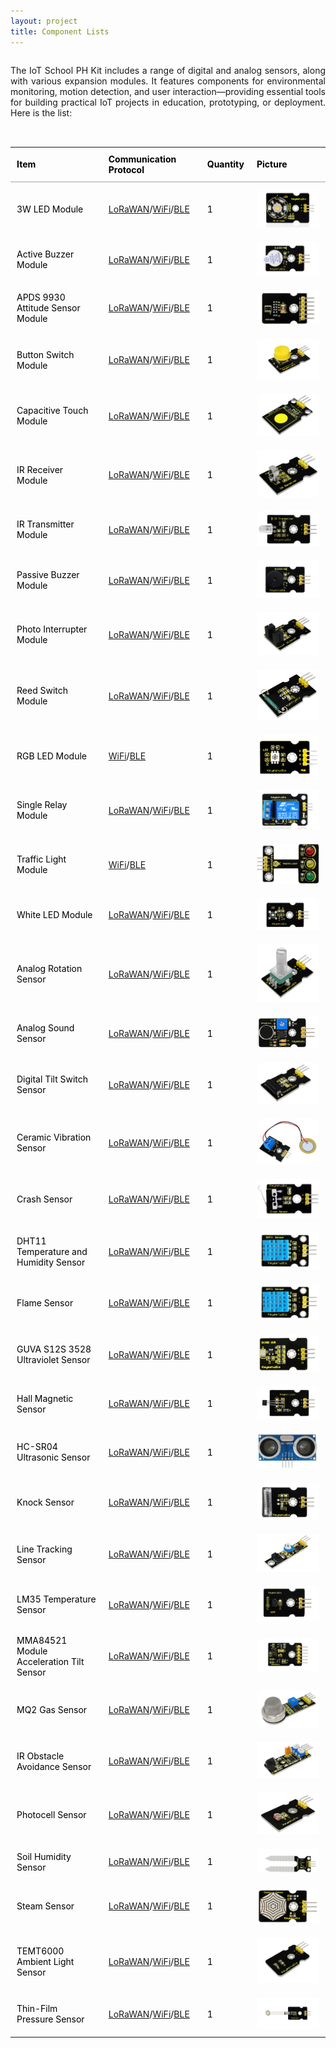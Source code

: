 ```yaml
---
layout: project
title: Component Lists
---
```


<p style="text-align:justify;display:inline-block;margin-bottom:2rem;">
  The IoT School PH Kit includes a range of digital and analog sensors, along with various expansion modules. It features components for environmental monitoring, motion detection, and user interaction—providing essential tools for building practical IoT projects in education, prototyping, or deployment. Here is the list:
</p>

<table style="width: 100%; border-collapse: collapse; margin-bottom: 2rem; color: Black;">
  <thead>
    <tr>
      <th style="text-align: left; padding: 10px; border-bottom: 2px solid #ccc;">Item</th>
      <th style="text-align: left; padding: 10px; border-bottom: 2px solid #ccc;">Communication Protocol</th>
      <th style="text-align: left; padding: 10px; border-bottom: 2px solid #ccc;">Quantity</th>
      <th style="text-align: left; padding: 10px; border-bottom: 2px solid #ccc;">Picture</th>
    </tr>
  </thead>
  <tbody>
    <tr>
      <td style="text-align:justify;padding: 10px;">3W LED Module</td>
      <td style="text-align:justify;padding: 10px;"><a href="\docs\projects\Basic\Lorfi-L\Modules\3W_LED_Module.html">LoRaWAN</a>/<a href="\docs\projects\Basic\Lorfi-WB\Modules\3W-LED-Module.html">WiFi</a>/<a href="\docs\projects\Basic\Lorfi-WB\Modules\3W_LED_Module.html">BLE</a></td>
      <td style="text-align:justify;padding: 10px;">1</td>
      <td style="text-align:justify;padding: 10px;"><img src="\assets\Images\LORFI_Components\Components\3W_LED_MODULE.webp" style="max-width: 100px;"></td>
    </tr>
    <tr>
      <td style="padding: 10px;">Active Buzzer Module</td>
      <td style="text-align:justify;padding: 10px;"><a href="\docs\projects\Basic\Lorfi-L\Modules\Active_Buzzer.html">LoRaWAN</a>/<a href="\docs\projects\Basic\Lorfi-WB\Modules\Active_Buzzer.html">WiFi</a>/<a href="\docs\projects\Basic\Lorfi-WB\Modules\Active_Buzzer.html">BLE</a></td>
      <td style="text-align:justify;padding: 10px;">1</td>
      <td style="text-align:justify;padding: 10px;"><img src="\assets\Images\LORFI_Components\Components\Active_Buzzer_Module.webp" style="max-width: 100px;"></td>
    </tr>
    <tr>
      <td style="padding: 10px;">APDS 9930 Attitude Sensor Module</td>
      <td style="text-align:justify;padding: 10px;"><a href="\docs\projects\Basic\Lorfi-L\Modules\APDS_9930_Attitude_Sensor_Module.html">LoRaWAN</a>/<a href="\docs\projects\Basic\Lorfi-WB\Modules\APDS_9930_Attitude_Sensor_Module.html">WiFi</a>/<a href="\docs\projects\Basic\Lorfi-WB\Modules\APDS_9930_Attitude_Sensor_Module.html">BLE</a></td>
      <td style="text-align:justify;padding: 10px;">1</td>
      <td style="text-align:justify;padding: 10px;"><img src="\assets\Images\LORFI_Components\Components\Attitude_Sensor.webp" style="max-width: 100px;"></td>
    </tr>
    <tr>
      <td style="padding: 10px;">Button Switch Module</td>
      <td style="text-align:justify;padding: 10px;"><a href="\docs\projects\Basic\Lorfi-L\Modules\Button_Switch_Module.html">LoRaWAN</a>/<a href="\docs\projects\Basic\Lorfi-WB\Modules\Button_Switch_Module.html">WiFi</a>/<a href="\docs\projects\Basic\Lorfi-WB\Modules\Button_Switch_Module.html">BLE</a></td>
      <td style="text-align:justify;padding: 10px;">1</td>
      <td style="text-align:justify;padding: 10px;"><img src="\assets\Images\LORFI_Components\Components\Button_Switch_Module.webp" style="max-width: 100px;"></td>
    </tr>
    <tr>
      <td style="padding: 10px;">Capacitive Touch Module</td>
      <td style="text-align:justify;padding: 10px;"><a href="\docs\projects\Basic\Lorfi-L\Modules\Capacitive_Touch_Module.html">LoRaWAN</a>/<a href="\docs\projects\Basic\Lorfi-WB\Modules\Capacitive_Touch_Module.html">WiFi</a>/<a href="\docs\projects\Basic\Lorfi-WB\Modules\Capacitive_Touch_Module.html">BLE</a></td>
      <td style="text-align:justify;padding: 10px;">1</td>
      <td style="text-align:justify;padding: 10px;"><img src="\assets\Images\LORFI_Components\Components\Capacitive_Touch_Module.webp" style="max-width: 100px;"></td>
    </tr>
    <tr>
      <td style="padding: 10px;">IR Receiver Module</td>
      <td style="text-align:justify;padding: 10px;"><a href="\docs\projects\Basic\Lorfi-L\Modules\IR_Receiver_Module.html">LoRaWAN</a>/<a href="\docs\projects\Basic\Lorfi-WB\Modules\IR_Receiver_Module.html">WiFi</a>/<a href="\docs\projects\Basic\Lorfi-WB\Modules\IR_Receiver_Module.html">BLE</a></td>
      <td style="text-align:justify;padding: 10px;">1</td>
      <td style="text-align:justify;padding: 10px;"><img src="\assets\Images\LORFI_Components\Components\IR_Receiver_Module.webp" style="max-width: 100px;"></td>
    </tr>
    <tr>
      <td style="padding: 10px;">IR Transmitter Module</td>
      <td style="text-align:justify;padding: 10px;"><a href="\docs\projects\Basic\Lorfi-L\Modules\IR_Transmitter_Module.html">LoRaWAN</a>/<a href="\docs\projects\Basic\Lorfi-WB\Modules\IR_Transmitter_Module.html">WiFi</a>/<a href="\docs\projects\Basic\Lorfi-WB\Modules\IR_Transmitter_Module.html">BLE</a></td>
      <td style="text-align:justify;padding: 10px;">1</td>
      <td style="text-align:justify;padding: 10px;"><img src="\assets\Images\LORFI_Components\Components\IR_Transmitter_Module.webp" style="max-width: 100px;"></td>
    </tr>
    <tr>
      <td style="padding: 10px;">Passive Buzzer Module</td>
      <td style="text-align:justify;padding: 10px;"><a href="\docs\projects\Basic\Lorfi-L\Modules\Passive_Buzzer_Module.html">LoRaWAN</a>/<a href="\docs\projects\Basic\Lorfi-WB\Modules\Passive_Buzzer_Module.html">WiFi</a>/<a href="\docs\projects\Basic\Lorfi-WB\Modules\Passive_Buzzer_Module.html">BLE</a></td>
      <td style="text-align:justify;padding: 10px;">1</td>
      <td style="text-align:justify;padding: 10px;"><img src="\assets\Images\LORFI_Components\Components\Passive_Buzzer_Module.webp" style="max-width: 100px;"></td>
    </tr>
    <tr>
      <td style="padding: 10px;">Photo Interrupter Module</td>
      <td style="text-align:justify;padding: 10px;"><a href="\docs\projects\Basic\Lorfi-L\Modules\Photo_Interrupter_Module.html">LoRaWAN</a>/<a href="\docs\projects\Basic\Lorfi-WB\Modules\Photo_Interrupter_Module.html">WiFi</a>/<a href="\docs\projects\Basic\Lorfi-WB\Modules\Photo_Interrupter_Module.html">BLE</a></td>
      <td style="text-align:justify;padding: 10px;">1</td>
      <td style="text-align:justify;padding: 10px;"><img src="\assets\Images\LORFI_Components\Components\Photo_Interrupter_Module.webp" style="max-width: 100px;"></td>
    </tr>
    <tr>
      <td style="padding: 10px;">Reed Switch Module</td>
      <td style="text-align:justify;padding: 10px;"><a href="\docs\projects\Basic\Lorfi-L\Modules\Reed_Switch_Module.html">LoRaWAN</a>/<a href="\docs\projects\Basic\Lorfi-WB\Modules\Reed_Switch_Module.html">WiFi</a>/<a href="\docs\projects\Basic\Lorfi-WB\Modules\Reed_Switch_Module.html">BLE</a></td>
      <td style="text-align:justify;padding: 10px;">1</td>
      <td style="text-align:justify;padding: 10px;"><img src="\assets\Images\LORFI_Components\Components\Reed_Switch_Module.webp" style="max-width: 100px;"></td>
    </tr>
    <tr>
      <td style="padding: 10px;">RGB LED Module</td>
      <td style="text-align:justify;padding: 10px;"><a href="\docs\projects\Basic\Lorfi-WB\Modules\RGB_LED_Module.html">WiFi</a>/<a href="\docs\projects\Basic\Lorfi-WB\Modules\RGB_LED_Module.html">BLE</a></td>
      <td style="text-align:justify;padding: 10px;">1</td>
      <td style="text-align:justify;padding: 10px;"><img src="\assets\Images\LORFI_Components\Components\RGB_LED_MODULE.webp" style="max-width: 100px;"></td>
    </tr>
    <tr>
      <td style="padding: 10px;">Single Relay Module</td>
      <td style="text-align:justify;padding: 10px;"><a href="\docs\projects\Basic\Lorfi-L\Modules\Single_Relay_Module.html">LoRaWAN</a>/<a href="\docs\projects\Basic\Lorfi-WB\Modules\Single_Relay_Module.html">WiFi</a>/<a href="\docs\projects\Basic\Lorfi-WB\Modules\Single_Relay_Module.html">BLE</a></td>
      <td style="text-align:justify;padding: 10px;">1</td>
      <td style="text-align:justify;padding: 10px;"><img src="\assets\Images\LORFI_Components\Components\Single_Relay_Module.webp" style="max-width: 100px;"></td>
    </tr>
    <tr>
      <td style="padding: 10px;">Traffic Light Module</td>
      <td style="text-align:justify;padding: 10px;"><a href="\docs\projects\Basic\Lorfi-WB\Modules\Traffic_Light_Module.html">WiFi</a>/<a href="\docs\projects\Basic\Lorfi-WB\Modules\Traffic_Light_Module.html">BLE</a></td>
      <td style="text-align:justify;padding: 10px;">1</td>
      <td style="text-align:justify;padding: 10px;"><img src="\assets\Images\LORFI_Components\Components\Traffic_Light_Module.webp" style="max-width: 100px;"></td>
    </tr>
    <tr>
      <td style="padding: 10px;">White LED Module</td>
      <td style="text-align:justify;padding: 10px;"><a href="\docs\projects\Basic\Lorfi-L\Modules\White_LED_Module.html">LoRaWAN</a>/<a href="\docs\projects\Basic\Lorfi-WB\Modules\White_LED_Module.html">WiFi</a>/<a href="\docs\projects\Basic\Lorfi-WB\Modules\White_LED_Module.html">BLE</a></td>
      <td style="text-align:justify;padding: 10px;">1</td>
      <td style="text-align:justify;padding: 10px;"><img src="\assets\Images\LORFI_Components\Components\White_LED_Module.webp" style="max-width: 100px;"></td>
    </tr>
    <tr>
      <td style="padding: 10px;">Analog Rotation Sensor</td>
      <td style="text-align:justify;padding: 10px;"><a href="\docs\projects\Basic\Lorfi-L\Sensors\Analog_Rotation_Sensor.html">LoRaWAN</a>/<a href="\docs\projects\Basic\Lorfi-WB\Sensors\Analog_Rotation_Sensor.html">WiFi</a>/<a href="\docs\projects\Basic\Lorfi-WB\Sensors\Analog_Rotation_Sensor.html">BLE</a></td>
      <td style="text-align:justify;padding: 10px;">1</td>
      <td style="text-align:justify;padding: 10px;"><img src="\assets\Images\LORFI_Components\Components\Analog_Rotation_Sensor.webp" style="max-width: 100px;"></td>
    </tr>
    <tr>
      <td style="padding: 10px;">Analog Sound Sensor</td>
      <td style="text-align:justify;padding: 10px;"><a href="\docs\projects\Basic\Lorfi-L\Sensors\Analog_Sound_Sensor.html">LoRaWAN</a>/<a href="\docs\projects\Basic\Lorfi-WB\Sensors\Analog_Sound_Sensor.html">WiFi</a>/<a href="\docs\projects\Basic\Lorfi-WB\Sensors\Analog_Sound_Sensor.html">BLE</a></td>
      <td style="text-align:justify;padding: 10px;">1</td>
      <td style="text-align:justify;padding: 10px;"><img src="\assets\Images\LORFI_Components\Components\Analog_Sound_Sensor.jpeg" style="max-width: 100px;"></td>
    </tr>
    <tr>
      <td style="padding: 10px;">Digital Tilt Switch Sensor</td>
      <td style="text-align:justify;padding: 10px;"><a href="\docs\projects\Basic\Lorfi-L\Sensors\Ball_Tilt_Switch_Sensor.html">LoRaWAN</a>/<a href="\docs\projects\Basic\Lorfi-WB\Sensors\Ball_Tilt_Switch_Sensor.html">WiFi</a>/<a href="\docs\projects\Basic\Lorfi-WB\Sensors\Ball_Tilt_Switch_Sensor.html">BLE</a></td>
      <td style="text-align:justify;padding: 10px;">1</td>
      <td style="text-align:justify;padding: 10px;"><img src="\assets\Images\LORFI_Components\Components\Digital_Tilt_Sensor.webp" style="max-width: 100px;"></td>
    </tr>
    <tr>
      <td style="padding: 10px;">Ceramic Vibration Sensor</td>
      <td style="text-align:justify;padding: 10px;"><a href="\docs\projects\Basic\Lorfi-L\Sensors\Ceramic_Vibration_Sensor.html">LoRaWAN</a>/<a href="\docs\projects\Basic\Lorfi-WB\Sensors\Ceramic_Vibration_Sensor.html">WiFi</a>/<a href="\docs\projects\Basic\Lorfi-WB\Sensors\Ceramic_Vibration_Sensor.html">BLE</a></td>
      <td style="text-align:justify;padding: 10px;">1</td>
      <td style="text-align:justify;padding: 10px;"><img src="\assets\Images\LORFI_Components\Components\Ceramic_Vibration_Sensor.webp" style="max-width: 100px;"></td>
    </tr>
    <tr>
      <td style="padding: 10px;">Crash Sensor</td>
      <td style="text-align:justify;padding: 10px;"><a href="\docs\projects\Basic\Lorfi-L\Sensors\Crash_Sensor.html">LoRaWAN</a>/<a href="\docs\projects\Basic\Lorfi-WB\Sensors\Crash_Sensor.html">WiFi</a>/<a href="\docs\projects\Basic\Lorfi-WB\Sensors\Crash_Sensor.html">BLE</a></td>
      <td style="text-align:justify;padding: 10px;">1</td>
      <td style="text-align:justify;padding: 10px;"><img src="\assets\Images\LORFI_Components\Components\Crash_Sensor.webp" style="max-width: 100px;"></td>
    </tr>
    <tr>
      <td style="padding: 10px;">DHT11 Temperature and Humidity Sensor</td>
      <td style="text-align:justify;padding: 10px;"><a href="\docs\projects\Basic\Lorfi-L\Sensors\DHT11_Temperature_and_Humidity_Sensor.html">LoRaWAN</a>/<a href="\docs\projects\Basic\Lorfi-WB\Sensors\DHT11_Temperature_and_Humidity_Sensor.html">WiFi</a>/<a href="\docs\projects\Basic\Lorfi-WB\Sensors\DHT11_Temperature_and_Humidity_Sensor.html">BLE</a></td>
      <td style="text-align:justify;padding: 10px;">1</td>
      <td style="text-align:justify;padding: 10px;"><img src="\assets\Images\LORFI_Components\Components\DHT11_Temperature_and_Humidity_Sensor.webp" style="max-width: 100px;"></td>
    </tr>
    <tr>
      <td style="padding: 10px;">Flame Sensor</td>
      <td style="text-align:justify;padding: 10px;"><a href="\docs\projects\Basic\Lorfi-L\Sensors\Flame_Sensor.html">LoRaWAN</a>/<a href="\docs\projects\Basic\Lorfi-WB\Sensors\Flame_Sensor.html">WiFi</a>/<a href="\docs\projects\Basic\Lorfi-WB\Sensors\Flame_Sensor.html">BLE</a></td>
      <td style="text-align:justify;padding: 10px;">1</td>
      <td style="text-align:justify;padding: 10px;"><img src="\assets\Images\LORFI_Components\Components\DHT11_Temperature_and_Humidity_Sensor.webp" style="max-width: 100px;"></td>
    </tr>
    <tr>
      <td style="padding: 10px;">GUVA S12S 3528 Ultraviolet Sensor</td>
      <td style="text-align:justify;padding: 10px;"><a href="\docs\projects\Basic\Lorfi-L\Sensors\GUVA_S12S_3528_Ultraviolet_Sensor.html">LoRaWAN</a>/<a href="\docs\projects\Basic\Lorfi-WB\Sensors\GUVA_S12S_3528_Ultraviolet_Sensor.html">WiFi</a>/<a href="\docs\projects\Basic\Lorfi-WB\Sensors\GUVA_S12S_3528_Ultraviolet_Sensor.html">BLE</a></td>
      <td style="text-align:justify;padding: 10px;">1</td>
      <td style="text-align:justify;padding: 10px;"><img src="\assets\Images\LORFI_Components\Components\Ultraviolet_Sensor.webp" style="max-width: 100px;"></td>
    </tr>
    <tr>
      <td style="padding: 10px;">Hall Magnetic Sensor</td>
      <td style="text-align:justify;padding: 10px;"><a href="\docs\projects\Basic\Lorfi-L\Sensors\Hall_Magnetic_Sensor.html">LoRaWAN</a>/<a href="\docs\projects\Basic\Lorfi-WB\Sensors\Hall_Magnetic_Sensor.html">WiFi</a>/<a href="\docs\projects\Basic\Lorfi-WB\Sensors\Hall_Magnetic_Sensor.html">BLE</a></td>
      <td style="text-align:justify;padding: 10px;">1</td>
      <td style="text-align:justify;padding: 10px;"><img src="\assets\Images\LORFI_Components\Components\Hall_Magnetic_Sensor.webp" style="max-width: 100px;"></td>
    </tr>
    <tr>
      <td style="padding: 10px;">HC-SR04 Ultrasonic Sensor</td>
      <td style="text-align:justify;padding: 10px;"><a href="\docs\projects\Basic\Lorfi-L\Sensors\HC_SR04_Ultrasonic_Sensor.html">LoRaWAN</a>/<a href="\docs\projects\Basic\Lorfi-WB\Sensors\HC_SR04_Ultrasonic_Sensor.html">WiFi</a>/<a href="\docs\projects\Basic\Lorfi-WB\Sensors\HC_SR04_Ultrasonic_Sensor.html">BLE</a></td>
      <td style="text-align:justify;padding: 10px;">1</td>
      <td style="text-align:justify;padding: 10px;"><img src="\assets\Images\LORFI_Components\Components\HCSR04_Ultrasonic_Sensor.webp" style="max-width: 100px;"></td>
    </tr>
    <tr>
      <td style="padding: 10px;">Knock Sensor</td>
      <td style="text-align:justify;padding: 10px;"><a href="\docs\projects\Basic\Lorfi-L\Sensors\Knock_Sensor.html">LoRaWAN</a>/<a href="\docs\projects\Basic\Lorfi-WB\Sensors\Knock_Sensor.html">WiFi</a>/<a href="\docs\projects\Basic\Lorfi-WB\Sensors\Knock_Sensor.html">BLE</a></td>
      <td style="text-align:justify;padding: 10px;">1</td>
      <td style="text-align:justify;padding: 10px;"><img src="\assets\Images\LORFI_Components\Components\Knock_Sensor.webp" style="max-width: 100px;"></td>
    </tr>
    <tr>
      <td style="padding: 10px;">Line Tracking Sensor</td>
      <td style="text-align:justify;padding: 10px;"><a href="\docs\projects\Basic\Lorfi-L\Sensors\Line_Tracking_Sensor.html">LoRaWAN</a>/<a href="\docs\projects\Basic\Lorfi-WB\Sensors\Line_Tracking_Sensor.html">WiFi</a>/<a href="\docs\projects\Basic\Lorfi-WB\Sensors\Line_Tracking_Sensor.html">BLE</a></td>
      <td style="text-align:justify;padding: 10px;">1</td>
      <td style="text-align:justify;padding: 10px;"><img src="\assets\Images\LORFI_Components\Components\Line_Tracking_Sensor.webp" style="max-width: 100px;"></td>
    </tr>
    <tr>
      <td style="padding: 10px;">LM35 Temperature Sensor</td>
      <td style="text-align:justify;padding: 10px;"><a href="\docs\projects\Basic\Lorfi-L\Sensors\LM35_Temperature_Sensor.html">LoRaWAN</a>/<a href="\docs\projects\Basic\Lorfi-WB\Sensors\LM35_Temperature_Sensor.html">WiFi</a>/<a href="\docs\projects\Basic\Lorfi-WB\Sensors\LM35_Temperature_Sensor.html">BLE</a></td>
      <td style="text-align:justify;padding: 10px;">1</td>
      <td style="text-align:justify;padding: 10px;"><img src="\assets\Images\LORFI_Components\Components\LM35_Temperature_Sensor.webp" style="max-width: 100px;"></td>
    </tr>
    <tr>
      <td style="padding: 10px;">MMA84521 Module Acceleration Tilt Sensor</td>
      <td style="text-align:justify;padding: 10px;"><a href="\docs\projects\Basic\Lorfi-L\Sensors\MMA84521_Module_Acceleration_Tilt_Sensor.html">LoRaWAN</a>/<a href="\docs\projects\Basic\Lorfi-WB\Sensors\MMA84521_Module_Acceleration_Tilt_Sensor.html">WiFi</a>/<a href="\docs\projects\Basic\Lorfi-WB\Sensors\MMA84521_Module_Acceleration_Tilt_Sensor.html">BLE</a></td>
      <td style="text-align:justify;padding: 10px;">1</td>
      <td style="text-align:justify;padding: 10px;"><img src="\assets\Images\LORFI_Components\Components\MMA84521_Module_Acceleration_Tilt_Sensor.webp" style="max-width: 100px;"></td>
    </tr> <tr>
      <td style="padding: 10px;">MQ2 Gas Sensor</td>
      <td style="text-align:justify;padding: 10px;"><a href="\docs\projects\Basic\Lorfi-L\Sensors\MQ2_Gas_Sensor.html">LoRaWAN</a>/<a href="\docs\projects\Basic\Lorfi-WB\Sensors\MQ2_Gas_Sensor.html">WiFi</a>/<a href="\docs\projects\Basic\Lorfi-WB\Sensors\MQ2_Gas_Sensor.html">BLE</a></td>
      <td style="text-align:justify;padding: 10px;">1</td>
      <td style="text-align:justify;padding: 10px;"><img src="\assets\Images\LORFI_Components\Components\Gas_Sensor.webp" style="max-width: 100px;"></td>
    </tr>
    <tr>
      <td style="padding: 10px;">IR Obstacle Avoidance Sensor</td>
      <td style="text-align:justify;padding: 10px;"><a href="\docs\projects\Basic\Lorfi-L\Sensors\Obstacle_Avoidance_Sensor.html">LoRaWAN</a>/<a href="\docs\projects\Basic\Lorfi-WB\Sensors\Obstacle_Avoidance_Sensor.html">WiFi</a>/<a href="\docs\projects\Basic\Lorfi-WB\Sensors\Obstacle_Avoidance_Sensor.html">BLE</a></td>
      <td style="text-align:justify;padding: 10px;">1</td>
      <td style="text-align:justify;padding: 10px;"><img src="\assets\Images\LORFI_Components\Components\IR_Obstacle_Sensor.webp" style="max-width: 100px;"></td>
    </tr>
    <tr>
      <td style="padding: 10px;">Photocell Sensor</td>
      <td style="text-align:justify;padding: 10px;"><a href="\docs\projects\Basic\Lorfi-L\Sensors\Photo_Resistor_Sensor.html">LoRaWAN</a>/<a href="\docs\projects\Basic\Lorfi-WB\Sensors\Photo_Resistor_Sensor.html">WiFi</a>/<a href="\docs\projects\Basic\Lorfi-WB\Sensors\Photo_Resistor_Sensor.html">BLE</a></td>
      <td style="text-align:justify;padding: 10px;">1</td>
      <td style="text-align:justify;padding: 10px;"><img src="\assets\Images\LORFI_Components\Components\Photocell_Sensor.webp" style="max-width: 100px;"></td>
    </tr>
    <tr>
      <td style="padding: 10px;">Soil Humidity Sensor</td>
      <td style="text-align:justify;padding: 10px;"><a href="\docs\projects\Basic\Lorfi-L\Sensors\Soil_Humidity_Sensor.html">LoRaWAN</a>/<a href="\docs\projects\Basic\Lorfi-WB\Sensors\Soil_Humidity_Sensor.html">WiFi</a>/<a href="\docs\projects\Basic\Lorfi-WB\Sensors\Soil_Humidity_Sensor.html">BLE</a></td>
      <td style="text-align:justify;padding: 10px;">1</td>
      <td style="text-align:justify;padding: 10px;"><img src="\assets\Images\LORFI_Components\Components\Soil_Humidity_Sensor.jpeg" style="max-width: 100px;"></td>
    </tr>
    <tr>
      <td style="padding: 10px;">Steam Sensor</td>
      <td style="text-align:justify;padding: 10px;"><a href="\docs\projects\Basic\Lorfi-L\Sensors\Steam_Sensor.html">LoRaWAN</a>/<a href="\docs\projects\Basic\Lorfi-WB\Sensors\Steam_Sensor.html">WiFi</a>/<a href="\docs\projects\Basic\Lorfi-WB\Sensors\Steam_Sensor.html">BLE</a></td>
      <td style="text-align:justify;padding: 10px;">1</td>
      <td style="text-align:justify;padding: 10px;"><img src="\assets\Images\LORFI_Components\Components\Steam_Sensor.webp" style="max-width: 100px;"></td>
    </tr>
    <tr>
      <td style="padding: 10px;">TEMT6000 Ambient Light Sensor</td>
      <td style="text-align:justify;padding: 10px;"><a href="\docs\projects\Basic\Lorfi-L\Sensors\TEMT6000_Sensor.html">LoRaWAN</a>/<a href="\docs\projects\Basic\Lorfi-WB\Sensors\TEMT6000_Sensor.html">WiFi</a>/<a href="\docs\projects\Basic\Lorfi-WB\Sensors\TEMT6000_Sensor.html">BLE</a></td>
      <td style="text-align:justify;padding: 10px;">1</td>
      <td style="text-align:justify;padding: 10px;"><img src="\assets\Images\LORFI_Components\Components\TEMT6000_Ambient_Light_Sensor.jpeg" style="max-width: 100px;"></td>
    </tr>
    <tr>
      <td style="padding: 10px;">Thin-Film Pressure Sensor</td>
      <td style="text-align:justify;padding: 10px;"><a href="\docs\projects\Basic\Lorfi-L\Sensors\Thin_Film_Pressure_Sensor.html">LoRaWAN</a>/<a href="\docs\projects\Basic\Lorfi-WB\Sensors\Thin_Film_Pressure_Sensor.html">WiFi</a>/<a href="\docs\projects\Basic\Lorfi-WB\Sensors\Thin_Film_Pressure_Sensor.html">BLE</a></td>
      <td style="text-align:justify;padding: 10px;">1</td>
      <td style="text-align:justify;padding: 10px;"><img src="\assets\Images\LORFI_Components\Components\Thin_Film_Pressure_Sensor.webp" style="max-width: 100px;"></td>
    </tr>
  </tbody>
</table>